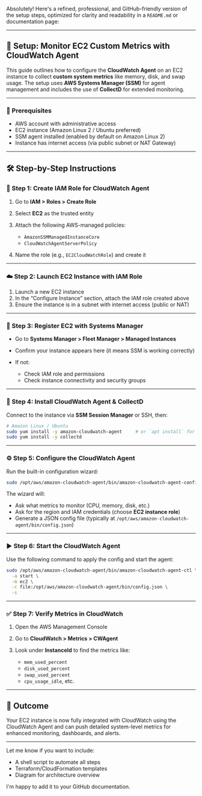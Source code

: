 Absolutely! Here's a refined, professional, and GitHub-friendly version of the setup steps, optimized for clarity and readability in a `README.md` or documentation page:

---

## 📘 Setup: Monitor EC2 Custom Metrics with CloudWatch Agent

This guide outlines how to configure the **CloudWatch Agent** on an EC2 instance to collect **custom system metrics** like memory, disk, and swap usage. The setup uses **AWS Systems Manager (SSM)** for agent management and includes the use of **CollectD** for extended monitoring.

---

### 🚀 Prerequisites

* AWS account with administrative access
* EC2 instance (Amazon Linux 2 / Ubuntu preferred)
* SSM agent installed (enabled by default on Amazon Linux 2)
* Instance has internet access (via public subnet or NAT Gateway)

---

## 🛠️ Step-by-Step Instructions

### 🔐 Step 1: Create IAM Role for CloudWatch Agent

1. Go to **IAM > Roles > Create Role**
2. Select **EC2** as the trusted entity
3. Attach the following AWS-managed policies:

   * `AmazonSSMManagedInstanceCore`
   * `CloudWatchAgentServerPolicy`
4. Name the role (e.g., `EC2CloudWatchRole`) and create it

---

### ☁️ Step 2: Launch EC2 Instance with IAM Role

1. Launch a new EC2 instance
2. In the “Configure Instance” section, attach the IAM role created above
3. Ensure the instance is in a subnet with internet access (public or NAT)

---

### 🧩 Step 3: Register EC2 with Systems Manager

* Go to **Systems Manager > Fleet Manager > Managed Instances**
* Confirm your instance appears here (it means SSM is working correctly)
* If not:

  * Check IAM role and permissions
  * Check instance connectivity and security groups

---

### 🧰 Step 4: Install CloudWatch Agent & CollectD

Connect to the instance via **SSM Session Manager** or SSH, then:

```bash
# Amazon Linux / Ubuntu
sudo yum install -y amazon-cloudwatch-agent     # or `apt install` for Ubuntu
sudo yum install -y collectd
```

---

### ⚙️ Step 5: Configure the CloudWatch Agent

Run the built-in configuration wizard:

```bash
sudo /opt/aws/amazon-cloudwatch-agent/bin/amazon-cloudwatch-agent-config-wizard
```

The wizard will:

* Ask what metrics to monitor (CPU, memory, disk, etc.)
* Ask for the region and IAM credentials (choose **EC2 instance role**)
* Generate a JSON config file (typically at `/opt/aws/amazon-cloudwatch-agent/bin/config.json`)

---

### ▶️ Step 6: Start the CloudWatch Agent

Use the following command to apply the config and start the agent:

```bash
sudo /opt/aws/amazon-cloudwatch-agent/bin/amazon-cloudwatch-agent-ctl \
  -a start \
  -m ec2 \
  -c file:/opt/aws/amazon-cloudwatch-agent/bin/config.json \
  -s
```

---

### ✅ Step 7: Verify Metrics in CloudWatch

1. Open the AWS Management Console
2. Go to **CloudWatch > Metrics > CWAgent**
3. Look under **InstanceId** to find the metrics like:

   * `mem_used_percent`
   * `disk_used_percent`
   * `swap_used_percent`
   * `cpu_usage_idle`, etc.

---

## 🎯 Outcome

Your EC2 instance is now fully integrated with CloudWatch using the CloudWatch Agent and can push detailed system-level metrics for enhanced monitoring, dashboards, and alerts.

---

Let me know if you want to include:

* A shell script to automate all steps
* Terraform/CloudFormation templates
* Diagram for architecture overview

I'm happy to add it to your GitHub documentation.
